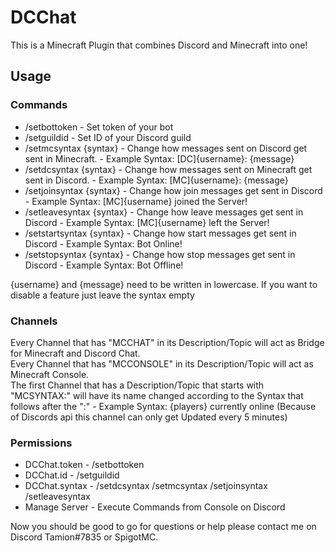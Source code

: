 # DCChat
This is a Minecraft Plugin that combines Discord and Minecraft into one!
## Usage
### Commands
- /setbottoken - Set token of your bot
- /setguildid - Set ID of your Discord guild
- /setmcsyntax {syntax} - Change how messages sent on Discord get sent in Minecraft. - Example Syntax: [DC]{username}: {message}
- /setdcsyntax {syntax} - Change how messages sent on Minecraft get sent in Discord. - Example Syntax: [MC]{username}: {message}
- /setjoinsyntax {syntax} - Change how join messages get sent in Discord - Example Syntax: [MC]{username} joined the Server!
- /setleavesyntax {syntax} - Change how leave messages get sent in Discord - Example Syntax: [MC]{username} left the Server!
- /setstartsyntax {syntax} - Change how start messages get sent in Discord - Example Syntax: Bot Online!
- /setstopsyntax {syntax} - Change how stop messages get sent in Discord - Example Syntax: Bot Offline!

{username} and {message} need to be written in lowercase. If you want to disable a feature just leave the syntax empty
### Channels
Every Channel that has "MCCHAT" in its Description/Topic will act as Bridge for Minecraft and Discord Chat.\
Every Channel that has "MCCONSOLE" in its Description/Topic will act as Minecraft Console. \
The first Channel that has a Description/Topic that starts with "MCSYNTAX:" will have its name changed according to the Syntax that follows after the ":" - Example Syntax: {players} currently online (Because of Discords api this channel can only get Updated every 5 minutes)
### Permissions
- DCChat.token - /setbottoken
- DCChat.id - /setguildid
- DCChat.syntax - /setdcsyntax /setmcsyntax /setjoinsyntax /setleavesyntax
- Manage Server - Execute Commands from Console on Discord

Now you should be good to go for questions or help please contact me on Discord Tamion#7835 or SpigotMC.